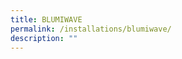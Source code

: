 ```yaml
---
title: BLUMIWAVE
permalink: /installations/blumiwave/
description: ""
---
```

<p style="font-size:17px; line-height:40px"> </p>